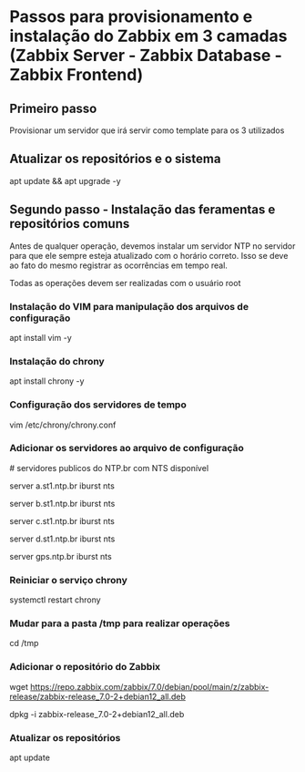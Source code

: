 # Passos para provisionamento e instalação do Zabbix em 3 camadas (Zabbix Server - Zabbix Database - Zabbix Frontend)

## Primeiro passo

Provisionar um servidor que irá servir como template para os 3 utilizados

## Atualizar os repositórios e o sistema

apt update && apt upgrade -y

## Segundo passo - Instalação das feramentas e repositórios comuns

Antes de qualquer operação, devemos instalar um servidor NTP no servidor para que ele sempre esteja atualizado com o horário correto. Isso se deve ao fato do mesmo registrar as ocorrências em tempo real.

Todas as operações devem ser realizadas com o usuário root

### Instalação do VIM para manipulação dos arquivos de configuração

apt install vim -y

### Instalação do chrony

apt install chrony -y

### Configuração dos servidores de tempo

vim /etc/chrony/chrony.conf

### Adicionar os servidores ao arquivo de configuração

\# servidores publicos do NTP.br com NTS disponível

server a.st1.ntp.br iburst nts

server b.st1.ntp.br iburst nts

server c.st1.ntp.br iburst nts

server d.st1.ntp.br iburst nts

server gps.ntp.br iburst nts

### Reiniciar o serviço chrony

systemctl restart chrony

### Mudar para a pasta /tmp para realizar operações

cd /tmp

### Adicionar o repositório do Zabbix

wget https://repo.zabbix.com/zabbix/7.0/debian/pool/main/z/zabbix-release/zabbix-release_7.0-2+debian12_all.deb

dpkg -i zabbix-release_7.0-2+debian12_all.deb

### Atualizar os repositórios

apt update